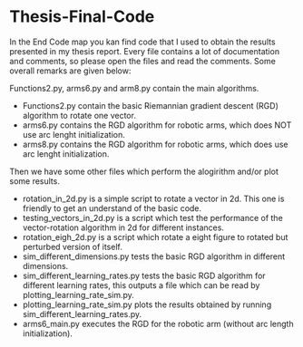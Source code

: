 # Thesis-Final-Code
In the End Code map you kan find code that I used to obtain the results presented in my thesis report.
Every file contains a lot of documentation and comments, so please open the files and read the comments. Some overall remarks are given below:

Functions2.py, arms6.py and arm8.py contain the main algorithms. 
* Functions2.py contain the basic Riemannian gradient descent (RGD) algorithm to rotate one vector.
* arms6.py contains the RGD algorithm for robotic arms, which does NOT use arc lenght initialization.
* arms8.py contains the RGD algorithm for robotic arms, which does use arc lenght initialization.

Then we have some other files which perform the alogirithm and/or plot some results.
* rotation_in_2d.py is a simple script to rotate a vector in 2d. This one is friendly to get an understand of the basic code.
* testing_vectors_in_2d.py is a script which test the performance of the vector-rotation algorithm in 2d for different instances.
* rotation_eigh_2d.py is a script which rotate a eight figure to rotated but perturbed version of itself.
* sim_different_dimensions.py tests the basic RGD algorithm in different dimensions.
* sim_different_learning_rates.py tests the basic RGD algorithm for different learning rates, this outputs a file which can be read by plotting_learning_rate_sim.py.
* plotting_learning_rate_sim.py plots the results obtained by running sim_different_learning_rates.py.
* arms6_main.py executes the RGD for the robotic arm (without arc length initialization).


